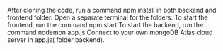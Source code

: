 After cloning the code, run a command npm install in both backend and frontend folder. 
Open a separate terminal for the folders.
To start the frontend, run the command npm start
To start the backend, run the command nodemon app.js
Connect to your own mongoDB Atlas cloud server in app.js( folder backend).
